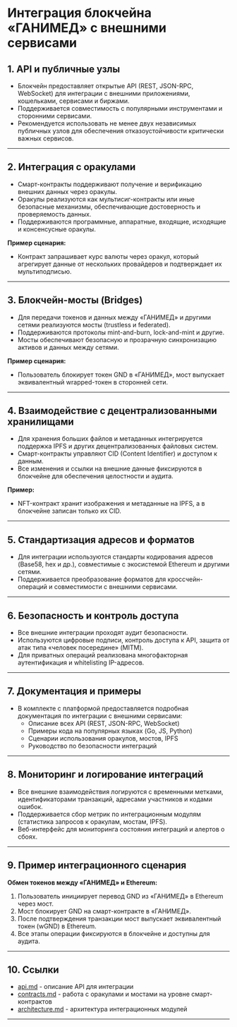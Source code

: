 # Интеграция блокчейна «ГАНИМЕД» с внешними сервисами

## 1. API и публичные узлы

- Блокчейн предоставляет открытые API (REST, JSON-RPC, WebSocket) для интеграции с внешними приложениями, кошельками, сервисами и биржами.
- Поддерживается совместимость с популярными инструментами и сторонними сервисами.
- Рекомендуется использовать не менее двух независимых публичных узлов для обеспечения отказоустойчивости критически важных сервисов.

---

## 2. Интеграция с оракулами

- Смарт-контракты поддерживают получение и верификацию внешних данных через оракулы.
- Оракулы реализуются как мультисиг-контракты или иные безопасные механизмы, обеспечивающие достоверность и проверяемость данных.
- Поддерживаются программные, аппаратные, входящие, исходящие и консенсусные оракулы.

**Пример сценария:**
- Контракт запрашивает курс валюты через оракул, который агрегирует данные от нескольких провайдеров и подтверждает их мультиподписью.

---

## 3. Блокчейн-мосты (Bridges)

- Для передачи токенов и данных между «ГАНИМЕД» и другими сетями реализуются мосты (trustless и federated).
- Поддерживаются протоколы mint-and-burn, lock-and-mint и другие.
- Мосты обеспечивают безопасную и прозрачную синхронизацию активов и данных между сетями.

**Пример сценария:**
- Пользователь блокирует токен GND в «ГАНИМЕД», мост выпускает эквивалентный wrapped-токен в сторонней сети.

---

## 4. Взаимодействие с децентрализованными хранилищами

- Для хранения больших файлов и метаданных интегрируется поддержка IPFS и других децентрализованных файловых систем.
- Смарт-контракты управляют CID (Content Identifier) и доступом к данным.
- Все изменения и ссылки на внешние данные фиксируются в блокчейне для обеспечения целостности и аудита.

**Пример:**
- NFT-контракт хранит изображения и метаданные на IPFS, а в блокчейне записан только их CID.

---

## 5. Стандартизация адресов и форматов

- Для интеграции используются стандарты кодирования адресов (Base58, hex и др.), совместимые с экосистемой Ethereum и другими сетями.
- Поддерживается преобразование форматов для кроссчейн-операций и совместимости с внешними сервисами.

---

## 6. Безопасность и контроль доступа

- Все внешние интеграции проходят аудит безопасности.
- Используются цифровые подписи, контроль доступа к API, защита от атак типа «человек посередине» (MITM).
- Для приватных операций реализована многофакторная аутентификация и whitelisting IP-адресов.

---

## 7. Документация и примеры

- В комплекте с платформой предоставляется подробная документация по интеграции с внешними сервисами:
    - Описание всех API (REST, JSON-RPC, WebSocket)
    - Примеры кода на популярных языках (Go, JS, Python)
    - Сценарии использования оракулов, мостов, IPFS
    - Руководство по безопасности интеграций

---

## 8. Мониторинг и логирование интеграций

- Все внешние взаимодействия логируются с временными метками, идентификаторами транзакций, адресами участников и кодами ошибок.
- Поддерживается сбор метрик по интеграционным модулям (статистика запросов к оракулам, мостам, IPFS).
- Веб-интерфейс для мониторинга состояния интеграций и алертов о сбоях.

---

## 9. Пример интеграционного сценария

**Обмен токенов между «ГАНИМЕД» и Ethereum:**
1. Пользователь инициирует перевод GND из «ГАНИМЕД» в Ethereum через мост.
2. Мост блокирует GND на смарт-контракте в «ГАНИМЕД».
3. После подтверждения транзакции мост выпускает эквивалентный токен (wGND) в Ethereum.
4. Все этапы операции фиксируются в блокчейне и доступны для аудита.

---

## 10. Ссылки

- [api.md](api.md) - описание API для интеграции
- [contracts.md](contracts.md) - работа с оракулами и мостами на уровне смарт-контрактов
- [architecture.md](architecture.md) - архитектура интеграционных модулей

---